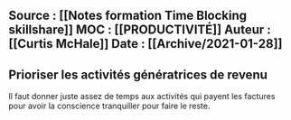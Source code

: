 Source : [[Notes formation Time Blocking skillshare]]
MOC : [[PRODUCTIVITÉ]]
Auteur : [[Curtis McHale]]
Date : [[Archive/2021-01-28]]
---

## Prioriser les activités génératrices de revenu
Il faut donner juste assez de temps aux activités qui payent les factures pour avoir la conscience tranquiller pour faire le reste.